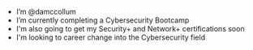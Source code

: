 - I’m @damccollum
- I’m currently completing a Cybersecurity Bootcamp
- I'm also going to get my Security+ and Network+ certifications soon
- I'm looking to career change into the Cybersecurity field
